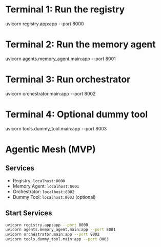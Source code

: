 # Terminal 1: Run the registry
uvicorn registry.app:app --port 8000

# Terminal 2: Run the memory agent
uvicorn agents.memory_agent.main:app --port 8001

# Terminal 3: Run orchestrator
uvicorn orchestrator.main:app --port 8002

# Terminal 4: Optional dummy tool
uvicorn tools.dummy_tool.main:app --port 8003


# Agentic Mesh (MVP)

## Services

- Registry: `localhost:8000`
- Memory Agent: `localhost:8001`
- Orchestrator: `localhost:8002`
- Dummy Tool: `localhost:8003` (optional)

## Start Services

```bash
uvicorn registry.app:app --port 8000
uvicorn agents.memory_agent.main:app --port 8001
uvicorn orchestrator.main:app --port 8002
uvicorn tools.dummy_tool.main:app --port 8003